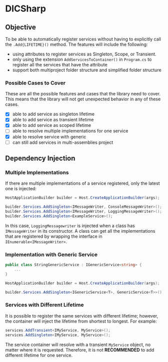 # DICSharp

## Objective

To be able to automatically register services without having to explicitly call the `.Add{LIFETIME}()` method. The features will include the following:

- using attributes to register services as Singleton, Scope, or Transient.
- only using the extension `AddServicesToContainer()` in `Program.cs` to register all the services that have the attribute
- support both multiproject folder structure and simplified folder structure

### Possible Cases to Cover

These are all the possible features and cases that the library need to cover. This means that the library will not get unexpected behavior in any of these cases.

- [x] able to add service as singleton lifetime
- [x] able to add service as transient lifetime
- [x] able to add service as scoped lifetime
- [ ] able to resolve multiple implementations for one service
- [x] able to resolve service with generic
- [ ] can still add services in multi-assemblies project

## Dependency Injection

### Multiple Implementations

If there are multiple implementations of a service registered, only the latest one is injected:

```c#
HostApplicationBuilder builder = Host.CreateApplicationBuilder(args);

builder.Services.AddSingleton<IMessageWriter, ConsoleMessageWriter>();
builder.Services.AddSingleton<IMessageWriter, LoggingMessageWriter>();
builder.Services.AddSingleton<ExampleService>();
```

In this case, `LoggingMessagewriter` is injected when a class has `IMessageWriter` in its constructor. A class can get all the implementations that are registered by wrapping the interface in `IEnumerable<IMessageWriter>`.

### Implementation with Generic Service

```c#
public class StringGenericService : IGenericService<string> {
    ...
}

HostApplicationBuilder builder = Host.CreateApplicationBuilder(args);

builder.Services.AddSingleton<IGenericService<T>, GenericService<T>>();
```

### Services with Different Lifetime

It is possible to register the same services with different lifetime; however, the container will inject the lifetime from shortest to longest. For example:

```c#
services.AddTransient<IMyService, MyService>();
services.AddSingleton<IMyService, MyService>();
```

The service container will resolve with a transient `MyService` object, no matter where it is requested. Therefore, it is not **RECOMMENDED** to add different lifetime for one service.
